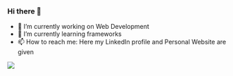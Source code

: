 ### Hi there 👋
- 🔭 I’m currently working on Web Development
- 🌱 I’m currently learning frameworks
- 📫 How to reach me: Here my LinkedIn profile and Personal Website are given

![](https://komarev.com/ghpvc/?username=emonsingha209&color=green&style=for-the-badge)
